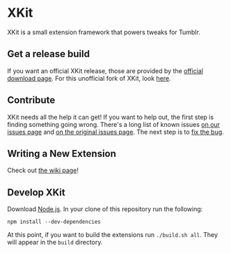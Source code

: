 # XKit
XKit is a small extension framework that powers tweaks for Tumblr.

## Get a release build
If you want an official XKit release, those are provided by the [official
download page](http://www.xkit.info/download). For this unofficial fork of
XKit, look [here](https://github.com/hobinjk/XKit/releases).

## Contribute
XKit needs all the help it can get! If you want to help out, the first step is
finding something going wrong. There's a long list of known issues
[on our issues page](https://github.com/hobinjk/XKit/issues) and
[on the original issues page](https://github.com/atesh/XKit/issues). The next step is to
[fix the bug](https://github.com/hobinjk/XKit/wiki/Fixing-a-bug).

## Writing a New Extension
Check out [the wiki page](https://github.com/hobinjk/XKit/wiki/Writing-a-New-Extension)!

## Develop XKit
Download [Node.js](https://nodejs.org/). In your clone of this repository run
the following:
```
npm install --dev-dependencies
```
At this point, if you want to build the extensions run `./build.sh all`. They
will appear in the `build` directory.
